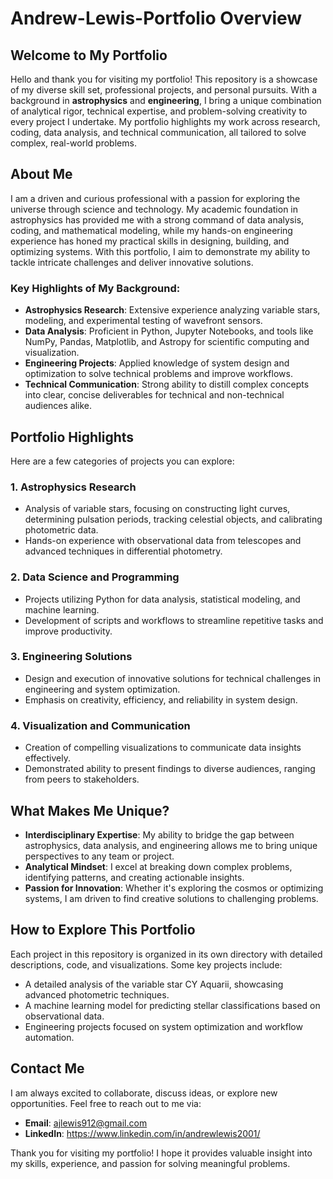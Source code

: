 # Andrew-Lewis-Portfolio Overview

## Welcome to My Portfolio
Hello and thank you for visiting my portfolio! This repository is a showcase of my diverse skill set, professional projects, and personal pursuits. With a background in **astrophysics** and **engineering**, I bring a unique combination of analytical rigor, technical expertise, and problem-solving creativity to every project I undertake. My portfolio highlights my work across research, coding, data analysis, and technical communication, all tailored to solve complex, real-world problems.

## About Me
I am a driven and curious professional with a passion for exploring the universe through science and technology. My academic foundation in astrophysics has provided me with a strong command of data analysis, coding, and mathematical modeling, while my hands-on engineering experience has honed my practical skills in designing, building, and optimizing systems. With this portfolio, I aim to demonstrate my ability to tackle intricate challenges and deliver innovative solutions.

### Key Highlights of My Background:
- **Astrophysics Research**: Extensive experience analyzing variable stars, modeling, and experimental testing of wavefront sensors.
- **Data Analysis**: Proficient in Python, Jupyter Notebooks, and tools like NumPy, Pandas, Matplotlib, and Astropy for scientific computing and visualization.
- **Engineering Projects**: Applied knowledge of system design and optimization to solve technical problems and improve workflows.
- **Technical Communication**: Strong ability to distill complex concepts into clear, concise deliverables for technical and non-technical audiences alike.

## Portfolio Highlights
Here are a few categories of projects you can explore:

### 1. **Astrophysics Research**
- Analysis of variable stars, focusing on constructing light curves, determining pulsation periods, tracking celestial objects, and calibrating photometric data.
- Hands-on experience with observational data from telescopes and advanced techniques in differential photometry.

### 2. **Data Science and Programming**
- Projects utilizing Python for data analysis, statistical modeling, and machine learning.
- Development of scripts and workflows to streamline repetitive tasks and improve productivity.

### 3. **Engineering Solutions**
- Design and execution of innovative solutions for technical challenges in engineering and system optimization.
- Emphasis on creativity, efficiency, and reliability in system design.

### 4. **Visualization and Communication**
- Creation of compelling visualizations to communicate data insights effectively.
- Demonstrated ability to present findings to diverse audiences, ranging from peers to stakeholders.

## What Makes Me Unique?
- **Interdisciplinary Expertise**: My ability to bridge the gap between astrophysics, data analysis, and engineering allows me to bring unique perspectives to any team or project.
- **Analytical Mindset**: I excel at breaking down complex problems, identifying patterns, and creating actionable insights.
- **Passion for Innovation**: Whether it's exploring the cosmos or optimizing systems, I am driven to find creative solutions to challenging problems.

## How to Explore This Portfolio
Each project in this repository is organized in its own directory with detailed descriptions, code, and visualizations. Some key projects include:
- A detailed analysis of the variable star CY Aquarii, showcasing advanced photometric techniques.
- A machine learning model for predicting stellar classifications based on observational data.
- Engineering projects focused on system optimization and workflow automation.

## Contact Me
I am always excited to collaborate, discuss ideas, or explore new opportunities. Feel free to reach out to me via:
- **Email**: ajlewis912@gmail.com
- **LinkedIn**: https://www.linkedin.com/in/andrewlewis2001/

Thank you for visiting my portfolio! I hope it provides valuable insight into my skills, experience, and passion for solving meaningful problems.

